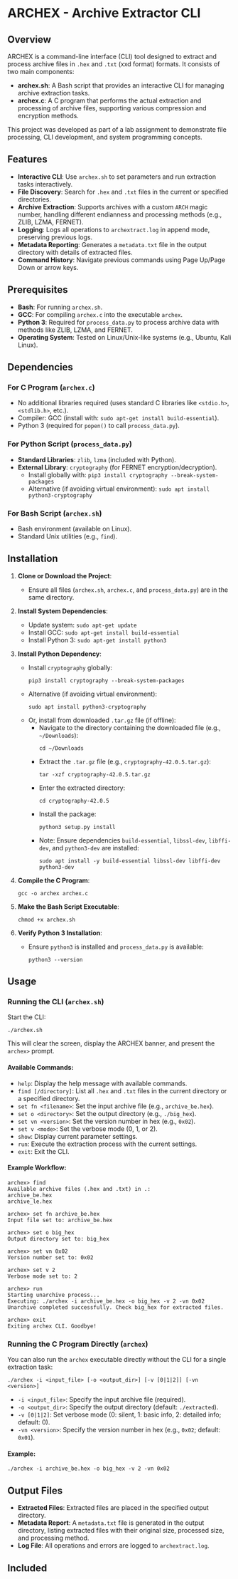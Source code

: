 # ARCHEX - Archive Extractor CLI

## Overview
ARCHEX is a command-line interface (CLI) tool designed to extract and process archive files in `.hex` and `.txt` (xxd format) formats. It consists of two main components:

- **archex.sh**: A Bash script that provides an interactive CLI for managing archive extraction tasks.
- **archex.c**: A C program that performs the actual extraction and processing of archive files, supporting various compression and encryption methods.

This project was developed as part of a lab assignment to demonstrate file processing, CLI development, and system programming concepts.

## Features
- **Interactive CLI**: Use `archex.sh` to set parameters and run extraction tasks interactively.
- **File Discovery**: Search for `.hex` and `.txt` files in the current or specified directories.
- **Archive Extraction**: Supports archives with a custom `ARCH` magic number, handling different endianness and processing methods (e.g., ZLIB, LZMA, FERNET).
- **Logging**: Logs all operations to `archextract.log` in append mode, preserving previous logs.
- **Metadata Reporting**: Generates a `metadata.txt` file in the output directory with details of extracted files.
- **Command History**: Navigate previous commands using Page Up/Page Down or arrow keys.

## Prerequisites
- **Bash**: For running `archex.sh`.
- **GCC**: For compiling `archex.c` into the executable `archex`.
- **Python 3**: Required for `process_data.py` to process archive data with methods like ZLIB, LZMA, and FERNET.
- **Operating System**: Tested on Linux/Unix-like systems (e.g., Ubuntu, Kali Linux).

## Dependencies
### For C Program (`archex.c`)
- No additional libraries required (uses standard C libraries like `<stdio.h>`, `<stdlib.h>`, etc.).
- Compiler: GCC (install with: `sudo apt-get install build-essential`).
- Python 3 (required for `popen()` to call `process_data.py`).

### For Python Script (`process_data.py`)
- **Standard Libraries**: `zlib`, `lzma` (included with Python).
- **External Library**: `cryptography` (for FERNET encryption/decryption).
  - Install globally with: `pip3 install cryptography --break-system-packages`
  - Alternative (if avoiding virtual environment): `sudo apt install python3-cryptography`

### For Bash Script (`archex.sh`)
- Bash environment (available on Linux).
- Standard Unix utilities (e.g., `find`).

## Installation
1. **Clone or Download the Project**:
   - Ensure all files (`archex.sh`, `archex.c`, and `process_data.py`) are in the same directory.

2. **Install System Dependencies**:
   - Update system: `sudo apt-get update`
   - Install GCC: `sudo apt-get install build-essential`
   - Install Python 3: `sudo apt-get install python3`

3. **Install Python Dependency**:
   - Install `cryptography` globally:
     ```
     pip3 install cryptography --break-system-packages
     ```
   - Alternative (if avoiding virtual environment):
     ```
     sudo apt install python3-cryptography
     ```
   - Or, install from downloaded `.tar.gz` file (if offline):
     - Navigate to the directory containing the downloaded file (e.g., `~/Downloads`):
       ```
       cd ~/Downloads
       ```
     - Extract the `.tar.gz` file (e.g., `cryptography-42.0.5.tar.gz`):
       ```
       tar -xzf cryptography-42.0.5.tar.gz
       ```
     - Enter the extracted directory:
       ```
       cd cryptography-42.0.5
       ```
     - Install the package:
       ```
       python3 setup.py install
       ```
     - Note: Ensure dependencies `build-essential`, `libssl-dev`, `libffi-dev`, and `python3-dev` are installed:
       ```
       sudo apt install -y build-essential libssl-dev libffi-dev python3-dev
       ```

4. **Compile the C Program**:
   ```
   gcc -o archex archex.c
   ```

5. **Make the Bash Script Executable**:
   ```
   chmod +x archex.sh
   ```

6. **Verify Python 3 Installation**:
   - Ensure `python3` is installed and `process_data.py` is available:
     ```
     python3 --version
     ```

## Usage
### Running the CLI (`archex.sh`)
Start the CLI:
```
./archex.sh
```
This will clear the screen, display the ARCHEX banner, and present the `archex>` prompt.

#### Available Commands:
- `help`: Display the help message with available commands.
- `find [/directory]`: List all `.hex` and `.txt` files in the current directory or a specified directory.
- `set fn <filename>`: Set the input archive file (e.g., `archive_be.hex`).
- `set o <directory>`: Set the output directory (e.g., `./big_hex`).
- `set vn <version>`: Set the version number in hex (e.g., `0x02`).
- `set v <mode>`: Set the verbose mode (0, 1, or 2).
- `show`: Display current parameter settings.
- `run`: Execute the extraction process with the current settings.
- `exit`: Exit the CLI.

#### Example Workflow:
```
archex> find
Available archive files (.hex and .txt) in .:
archive_be.hex
archive_le.hex

archex> set fn archive_be.hex
Input file set to: archive_be.hex

archex> set o big_hex
Output directory set to: big_hex

archex> set vn 0x02
Version number set to: 0x02

archex> set v 2
Verbose mode set to: 2

archex> run
Starting unarchive process...
Executing: ./archex -i archive_be.hex -o big_hex -v 2 -vn 0x02
Unarchive completed successfully. Check big_hex for extracted files.

archex> exit
Exiting archex CLI. Goodbye!
```

### Running the C Program Directly (`archex`)
You can also run the `archex` executable directly without the CLI for a single extraction task:
```
./archex -i <input_file> [-o <output_dir>] [-v [0|1|2]] [-vn <version>]
```
- `-i <input_file>`: Specify the input archive file (required).
- `-o <output_dir>`: Specify the output directory (default: `./extracted`).
- `-v [0|1|2]`: Set verbose mode (0: silent, 1: basic info, 2: detailed info; default: 0).
- `-vn <version>`: Specify the version number in hex (e.g., `0x02`; default: `0x01`).

#### Example:
```
./archex -i archive_be.hex -o big_hex -v 2 -vn 0x02
```

## Output Files
- **Extracted Files**: Extracted files are placed in the specified output directory.
- **Metadata Report**: A `metadata.txt` file is generated in the output directory, listing extracted files with their original size, processed size, and processing method.
- **Log File**: All operations and errors are logged to `archextract.log`.

## Included